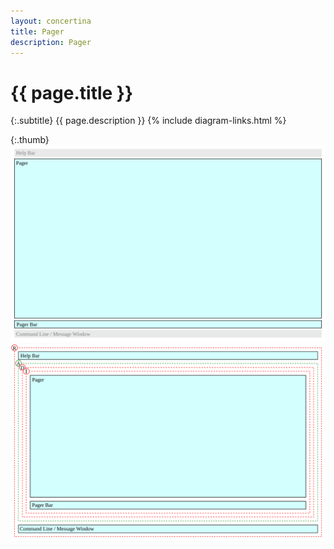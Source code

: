 ```yaml
---
layout: concertina
title: Pager
description: Pager
---
```


# {{ page.title }}

{:.subtitle}
{{ page.description }}
{% include diagram-links.html %}

{:.thumb}
![s-dlg-pager](images/s-dlg-pager.svg)
![l-dlg-pager](images/l-dlg-pager.svg)
